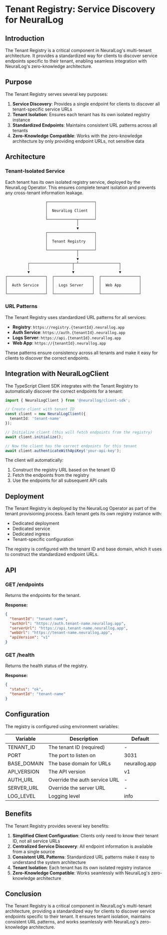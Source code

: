 # Tenant Registry: Service Discovery for NeuralLog

## Introduction

The Tenant Registry is a critical component in NeuralLog's multi-tenant architecture. It provides a standardized way for clients to discover service endpoints specific to their tenant, enabling seamless integration with NeuralLog's zero-knowledge architecture.

## Purpose

The Tenant Registry serves several key purposes:

1. **Service Discovery**: Provides a single endpoint for clients to discover all tenant-specific service URLs
2. **Tenant Isolation**: Ensures each tenant has its own isolated registry instance
3. **Standardized Endpoints**: Maintains consistent URL patterns across all tenants
4. **Zero-Knowledge Compatible**: Works with the zero-knowledge architecture by only providing endpoint URLs, not sensitive data

## Architecture

### Tenant-Isolated Service

Each tenant has its own isolated registry service, deployed by the NeuralLog Operator. This ensures complete tenant isolation and prevents any cross-tenant information leakage.

```
                  ┌─────────────────────┐
                  │                     │
                  │  NeuralLog Client   │
                  │                     │
                  └─────────────┬───────┘
                                │
                                ▼
                  ┌─────────────────────┐
                  │                     │
                  │  Tenant Registry    │
                  │                     │
                  └─────────────┬───────┘
                                │
                                ▼
          ┌───────────────────┬─┴──────────────────┐
          │                   │                    │
          ▼                   ▼                    ▼
┌─────────────────┐  ┌─────────────────┐  ┌─────────────────┐
│                 │  │                 │  │                 │
│  Auth Service   │  │  Logs Server    │  │  Web App        │
│                 │  │                 │  │                 │
└─────────────────┘  └─────────────────┘  └─────────────────┘
```

### URL Patterns

The Tenant Registry uses standardized URL patterns for all services:

- **Registry**: `https://registry.{tenantId}.neurallog.app`
- **Auth Service**: `https://auth.{tenantId}.neurallog.app`
- **Logs Server**: `https://api.{tenantId}.neurallog.app`
- **Web App**: `https://{tenantId}.neurallog.app`

These patterns ensure consistency across all tenants and make it easy for clients to discover the correct endpoints.

## Integration with NeuralLogClient

The TypeScript Client SDK integrates with the Tenant Registry to automatically discover the correct endpoints for a tenant:

```typescript
import { NeuralLogClient } from '@neurallog/client-sdk';

// Create client with tenant ID
const client = new NeuralLogClient({
  tenantId: 'tenant-name'
});

// Initialize client (this will fetch endpoints from the registry)
await client.initialize();

// Now the client has the correct endpoints for this tenant
await client.authenticateWithApiKey('your-api-key');
```

The client will automatically:

1. Construct the registry URL based on the tenant ID
2. Fetch the endpoints from the registry
3. Use the endpoints for all subsequent API calls

## Deployment

The Tenant Registry is deployed by the NeuralLog Operator as part of the tenant provisioning process. Each tenant gets its own registry instance with:

- Dedicated deployment
- Dedicated service
- Dedicated ingress
- Tenant-specific configuration

The registry is configured with the tenant ID and base domain, which it uses to construct the standardized endpoint URLs.

## API

### GET /endpoints

Returns the endpoints for the tenant.

**Response:**

```json
{
  "tenantId": "tenant-name",
  "authUrl": "https://auth.tenant-name.neurallog.app",
  "serverUrl": "https://api.tenant-name.neurallog.app",
  "webUrl": "https://tenant-name.neurallog.app",
  "apiVersion": "v1"
}
```

### GET /health

Returns the health status of the registry.

**Response:**

```json
{
  "status": "ok",
  "tenantId": "tenant-name"
}
```

## Configuration

The registry is configured using environment variables:

| Variable | Description | Default |
|----------|-------------|---------|
| TENANT_ID | The tenant ID (required) | - |
| PORT | The port to listen on | 3031 |
| BASE_DOMAIN | The base domain for URLs | neurallog.app |
| API_VERSION | The API version | v1 |
| AUTH_URL | Override the auth service URL | - |
| SERVER_URL | Override the server URL | - |
| LOG_LEVEL | Logging level | info |

## Benefits

The Tenant Registry provides several key benefits:

1. **Simplified Client Configuration**: Clients only need to know their tenant ID, not all service URLs
2. **Centralized Service Discovery**: All endpoint information is available from a single source
3. **Consistent URL Patterns**: Standardized URL patterns make it easy to understand the system architecture
4. **Tenant Isolation**: Each tenant has its own isolated registry instance
5. **Zero-Knowledge Compatible**: Works seamlessly with NeuralLog's zero-knowledge architecture

## Conclusion

The Tenant Registry is a critical component in NeuralLog's multi-tenant architecture, providing a standardized way for clients to discover service endpoints specific to their tenant. It ensures tenant isolation, maintains consistent URL patterns, and works seamlessly with NeuralLog's zero-knowledge architecture.

